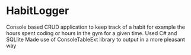 # HabitLogger
Console based CRUD application to keep track of a habit for example the hours spent coding or hours in the gym for a given time.
Used C# and SQLlite
Made use of ConsoleTableExt library to output in a more pleasant way



